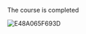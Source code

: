 The course is completed

![E48A065F693D](https://github.com/LiudmylaKosianova/Learn_C/assets/108550003/bae46d6e-402a-48a1-83c1-95f438d76500)
